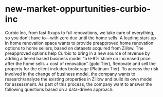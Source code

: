 # new-market-oppurtunities-curbio-inc
Curbio Inc, from fast fixups to full renovations, we take care of everything, so you don’t have to—with zero due until the home sells.  A leading start-up in home renovation space wants to provide preapproved home renovation options to home sellers, based on datasets acquired from Zillow. The preapproved options help Curbio to bring in a new source of revenue by adding a tiered based business model “a 6-8% share on increased price after the home sells + cost of renovation” (gold Tier), Renovate and sell the property for the client includes brokerage (Platinum Tier).  To access the risk involved in the change of business model, the company wants to research/analyze the existing properties in Zillow and build its own model for assessment. As part of this process, the company want to answer the following questions based on a data-driven approach.
